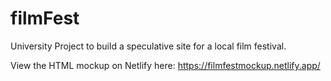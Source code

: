 # filmFest
University Project to build a speculative site for a local film festival.

View the HTML mockup on Netlify here: https://filmfestmockup.netlify.app/
